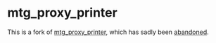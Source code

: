 # mtg_proxy_printer

This is a fork of [mtg_proxy_printer](http://code.google.com/p/mtg-proxy-printer/), which has sadly been [abandoned](http://code.google.com/p/mtg-proxy-printer/issues/detail?id=5#c9).
